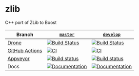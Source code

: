 # zlib
C++ port of ZLib to Boost

Branch          | [`master`](https://github.com/CPPAlliance/zlib/tree/master) | [`develop`](https://github.com/CPPAlliance/zlib/tree/develop) |
--------------- | ----------------------------------------------------------- | ------------------------------------------------------------- |
[Drone](https://drone.io/) | [![Build Status](https://drone.cpp.al/api/badges/CPPAlliance/zlib/status.svg?ref=refs/heads/master)](https://drone.cpp.al/CPPAlliance/zlib) | [![Build Status](https://drone.cpp.al/api/badges/CPPAlliance/zlib/status.svg?ref=refs/heads/develop)](https://drone.cpp.al/CPPAlliance/zlib)
[GitHub Actions](https://github.com/) | [![CI](https://github.com/sdarwin/ZLib/actions/workflows/ci.yml/badge.svg?branch=feature/gha)](https://github.com/sdarwin/ZLib/actions/workflows/ci.yml) | [![CI](https://github.com/sdarwin/ZLib/actions/workflows/ci.yml/badge.svg?branch=feature/gha)](https://github.com/sdarwin/ZLib/actions/workflows/ci.yml)
[Appveyor](https://ci.appveyor.com/) | [![Build status](https://ci.appveyor.com/api/projects/status/aqc3n5qvieq8hqxa/branch/master?svg=true)](https://ci.appveyor.com/project/cppalliance/zlib/branch/master) | [![Build status](https://ci.appveyor.com/api/projects/status/aqc3n5qvieq8hqxa/branch/develop?svg=true)](https://ci.appveyor.com/project/cppalliance/zlib/branch/develop)
Docs            | [![Documentation](https://img.shields.io/badge/docs-master-brightgreen.svg)](https://master.zlib.cpp.al/) | [![Documentation](https://img.shields.io/badge/docs-develop-brightgreen.svg)](https://develop.zlib.cpp.al/)
